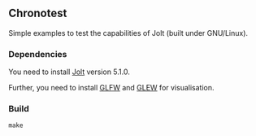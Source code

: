 ## Chronotest

Simple examples to test the capabilities of Jolt (built under GNU/Linux).

### Dependencies

You need to install [Jolt][1] version 5.1.0.

Further, you need to install [GLFW][3] and [GLEW][4] for visualisation.

### Build

```Shell
make
```

[1]: https://github.com/jrouwe/JoltPhysics
[2]: https://github.com/jrouwe/JoltPhysics/blob/master/Build/README.md
[3]: https://www.glfw.org/
[4]: https://glew.sourceforge.net/
